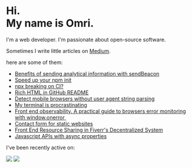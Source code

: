 # Hi.<br>My name is Omri.

I'm a web developer. I'm passionate about open-source software.

Sometimes I write little articles on [Medium](https://omrilotan.medium.com/).


here are some of them:

- [Benefits of sending analytical information with sendBeacon](https://medium.com/fiverr-engineering/benefits-of-sending-analytical-information-with-sendbeacon-a959cb206a7a)
- [Speed up your npm init](https://omrilotan.medium.com/speed-up-your-npm-init-db867e49b787)
- [npx breaking on CI?](https://omrilotan.medium.com/npx-breaking-on-ci-b9f3f61d4676)
- [Rich HTML in GitHub README](https://omrilotan.medium.com/rich-html-in-github-readme-bfb3de791441)
- [Detect mobile browsers without user agent string parsing](https://medium.com/fiverr-engineering/detect-mobile-browsers-without-user-agent-string-parsing-66e3694ce8cd)
- [My terminal is procrastinating ](https://omrilotan.medium.com/my-terminal-is-procrastinating-c4cd520c373c)
- [Front end observability. A practical guide to browsers error monitoring with window.onerror ‍](https://medium.com/fiverr-engineering/front-end-observability-a-practical-guide-to-browsers-error-monitoring-with-window-onerror-307f7a93deef)
- [Contact form for static websites](https://omrilotan.medium.com/contact-form-for-static-websites-56650393f78c)
- [Front End Resource Sharing in Fiverr's Decentralized System](https://medium.com/fiverr-engineering/front-end-dependency-sharing-19ed0ce9089e)
- [Javascript APIs with async properties](https://omrilotan.medium.com/javascript-async-variables-686dc5f03cb2)

I've been recently active on:

[![](https://github-readme-stats.vercel.app/api/pin/?username=ealush&repo=wait&show_owner=true)](https://github.com/ealush/wait)
[![](https://github-readme-stats.vercel.app/api/pin/?username=yosuke-furukawa&repo=server-timing&show_owner=true)](https://github.com/yosuke-furukawa/server-timing)